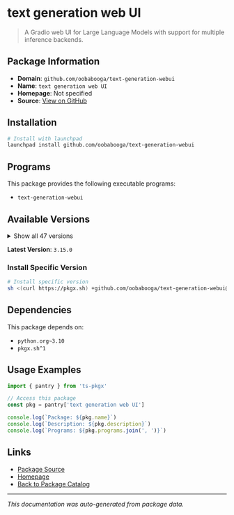 # text generation web UI

> A Gradio web UI for Large Language Models with support for multiple inference backends.

## Package Information

- **Domain**: `github.com/oobabooga/text-generation-webui`
- **Name**: `text generation web UI`
- **Homepage**: Not specified
- **Source**: [View on GitHub](https://github.com/pkgxdev/pantry/tree/main/projects/github.com/oobabooga/text-generation-webui/package.yml)

## Installation

```bash
# Install with launchpad
launchpad install github.com/oobabooga/text-generation-webui
```

## Programs

This package provides the following executable programs:

- `text-generation-webui`

## Available Versions

<details>
<summary>Show all 47 versions</summary>

- `3.15.0`, `3.14.0`, `3.13.0`, `3.12.0`, `3.11.0`
- `3.10.0`, `3.9.1`, `3.9.0`, `3.8.0`, `3.7.1`
- `3.7.0`, `3.6.1`, `3.6.0`, `3.5.0`, `3.4.1`
- `3.4.0`, `3.3.2`, `3.3.1`, `3.3.0`, `3.2.0`
- `3.1.0`, `3.0.0`, `2.8.1`, `2.8.0`, `2.7.0`
- `2.6.0`, `2.5.0`, `2.4.0`, `2.3.0`, `2.2.0`
- `2.1.0`, `2.0.0`, `1.16.0`, `1.15.0`, `1.14.0`
- `1.13.0`, `1.12.0`, `1.11.0`, `1.10.1`, `1.10.0`
- `1.9.1`, `1.9.0`, `1.8.0`, `1.7.0`, `1.6.1`
- `1.6.0`, `1.5.0`

</details>

**Latest Version**: `3.15.0`

### Install Specific Version

```bash
# Install specific version
sh <(curl https://pkgx.sh) +github.com/oobabooga/text-generation-webui@3.15.0 -- $SHELL -i
```

## Dependencies

This package depends on:

- `python.org~3.10`
- `pkgx.sh^1`

## Usage Examples

```typescript
import { pantry } from 'ts-pkgx'

// Access this package
const pkg = pantry['text generation web UI']

console.log(`Package: ${pkg.name}`)
console.log(`Description: ${pkg.description}`)
console.log(`Programs: ${pkg.programs.join(', ')}`)
```

## Links

- [Package Source](https://github.com/pkgxdev/pantry/tree/main/projects/github.com/oobabooga/text-generation-webui/package.yml)
- [Homepage](#)
- [Back to Package Catalog](../../../package-catalog.md)

---

*This documentation was auto-generated from package data.*
